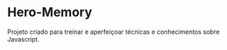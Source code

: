 # Hero-Memory

Projeto criado para treinar e aperfeiçoar técnicas e conhecimentos sobre Javascript.
